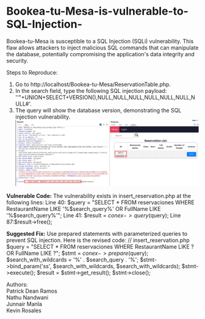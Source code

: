 # Bookea-tu-Mesa-is-vulnerable-to-SQL-Injection-
Bookea-tu-Mesa is susceptible to a SQL Injection (SQLi) vulnerability. This flaw allows attackers to inject malicious SQL commands that can manipulate the database, potentially compromising the application's data integrity and security.

Steps to Reproduce:

1. Go to http://localhost/Bookea-tu-Mesa/ReservationTable.php.
2. In the search field, type the following SQL injection payload: ''"+UNION+SELECT+VERSION(),NULL,NULL,NULL,NULL,NULL,NULL,NULL#'.
3. The query will show the database version, demonstrating the SQL injection vulnerability.
   ![alt text](https://github.com/patrickdeanramos/Bookea-tu-Mesa-is-vulnerable-to-SQL-Injection-/blob/main/SQli%20Bookea-tu-Mesa.png?raw=True)

<B>Vulnerable Code:</B>
The vulnerability exists in insert_reservation.php at the following lines:
Line 40: $query = "SELECT * FROM reservaciones WHERE RestaurantName LIKE '%$search_query%' OR FullName LIKE '%$search_query%'";
Line 41: $result = $conex->query($query);
Line 87:$result->free();

<B>Suggested Fix:</B>
Use prepared statements with parameterized queries to prevent SQL injection. Here is the revised code:
// insert_reservation.php
$query = "SELECT * FROM reservaciones WHERE RestaurantName LIKE ? OR FullName LIKE ?";
$stmt = $conex->prepare($query);
$search_with_wildcards = '%' . $search_query . '%';
$stmt->bind_param('ss', $search_with_wildcards, $search_with_wildcards);
$stmt->execute();
$result = $stmt->get_result();
$stmt->close();

Authors:<br>
Patrick Dean Ramos<br>
Nathu Nandwani<br>
Junnair Manla<br>
Kevin Rosales<br>

